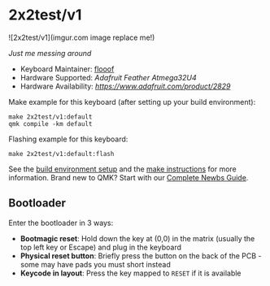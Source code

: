 # 2x2test/v1

![2x2test/v1](imgur.com image replace me!)

*Just me messing around*

* Keyboard Maintainer: [flooof](https://github.com/flooof)
* Hardware Supported: *Adafruit Feather Atmega32U4*
* Hardware Availability: *https://www.adafruit.com/product/2829*

Make example for this keyboard (after setting up your build environment):

    make 2x2test/v1:default
    qmk compile -km default

Flashing example for this keyboard:

    make 2x2test/v1:default:flash

See the [build environment setup](https://docs.qmk.fm/#/getting_started_build_tools) and the [make instructions](https://docs.qmk.fm/#/getting_started_make_guide) for more information. Brand new to QMK? Start with our [Complete Newbs Guide](https://docs.qmk.fm/#/newbs).

## Bootloader

Enter the bootloader in 3 ways:

* **Bootmagic reset**: Hold down the key at (0,0) in the matrix (usually the top left key or Escape) and plug in the keyboard
* **Physical reset button**: Briefly press the button on the back of the PCB - some may have pads you must short instead
* **Keycode in layout**: Press the key mapped to `RESET` if it is available
